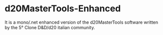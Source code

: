 d20MasterTools-Enhanced
=======================

It is a mono/.net enhanced version of the d20MasterTools software written by the 5° Clone D&amp;D/d20 italian community.